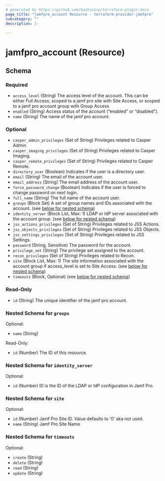```yaml
---
# generated by https://github.com/hashicorp/terraform-plugin-docs
page_title: "jamfpro_account Resource - terraform-provider-jamfpro"
subcategory: ""
description: |-
  
---
```


# jamfpro_account (Resource)





<!-- schema generated by tfplugindocs -->
## Schema

### Required

- `access_level` (String) The access level of the account. This can be either Full Access, scoped to a jamf pro site with Site Access, or scoped to a jamf pro account group with Group Access
- `enabled` (String) Access status of the account (“enabled” or “disabled”).
- `name` (String) The name of the jamf pro account.

### Optional

- `casper_admin_privileges` (Set of String) Privileges related to Casper Admin.
- `casper_imaging_privileges` (Set of String) Privileges related to Casper Imaging.
- `casper_remote_privileges` (Set of String) Privileges related to Casper Remote.
- `directory_user` (Boolean) Indicates if the user is a directory user.
- `email` (String) The email of the account user.
- `email_address` (String) The email address of the account user.
- `force_password_change` (Boolean) Indicates if the user is forced to change password on next login.
- `full_name` (String) The full name of the account user.
- `groups` (Block Set) A set of group names and IDs associated with the account. (see [below for nested schema](#nestedblock--groups))
- `identity_server` (Block List, Max: 1) LDAP or IdP server associated with the account group. (see [below for nested schema](#nestedblock--identity_server))
- `jss_actions_privileges` (Set of String) Privileges related to JSS Actions.
- `jss_objects_privileges` (Set of String) Privileges related to JSS Objects.
- `jss_settings_privileges` (Set of String) Privileges related to JSS Settings.
- `password` (String, Sensitive) The password for the account.
- `privilege_set` (String) The privilege set assigned to the account.
- `recon_privileges` (Set of String) Privileges related to Recon.
- `site` (Block List, Max: 1) The site information associated with the account group if access_level is set to Site Access. (see [below for nested schema](#nestedblock--site))
- `timeouts` (Block, Optional) (see [below for nested schema](#nestedblock--timeouts))

### Read-Only

- `id` (String) The unique identifier of the jamf pro account.

<a id="nestedblock--groups"></a>
### Nested Schema for `groups`

Optional:

- `name` (String)

Read-Only:

- `id` (Number) The ID of this resource.


<a id="nestedblock--identity_server"></a>
### Nested Schema for `identity_server`

Optional:

- `id` (Number) ID is the ID of the LDAP or IdP configuration in Jamf Pro.


<a id="nestedblock--site"></a>
### Nested Schema for `site`

Optional:

- `id` (Number) Jamf Pro Site ID. Value defaults to '0' aka not used.
- `name` (String) Jamf Pro Site Name


<a id="nestedblock--timeouts"></a>
### Nested Schema for `timeouts`

Optional:

- `create` (String)
- `delete` (String)
- `read` (String)
- `update` (String)
